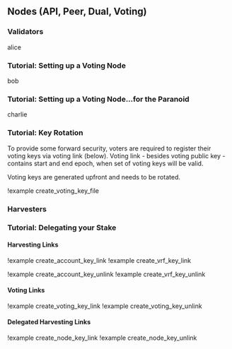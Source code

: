 ## Nodes (API, Peer, Dual, Voting)

### Validators
alice

### Tutorial: Setting up a Voting Node
bob

### Tutorial: Setting up a Voting Node...for the Paranoid
charlie

### Tutorial: Key Rotation

To provide some forward security, voters are required to register their voting keys via voting link (below).
Voting link - besides voting public key - contains start and end epoch, when set of voting keys will be valid.

Voting keys are generated upfront and needs to be rotated.

!example create_voting_key_file

### Harvesters
### Tutorial: Delegating your Stake

#### Harvesting Links

!example create_account_key_link
!example create_vrf_key_link

!example create_account_key_unlink
!example create_vrf_key_unlink

#### Voting Links

!example create_voting_key_link
!example create_voting_key_unlink

#### Delegated Harvesting Links

!example create_node_key_link
!example create_node_key_unlink
